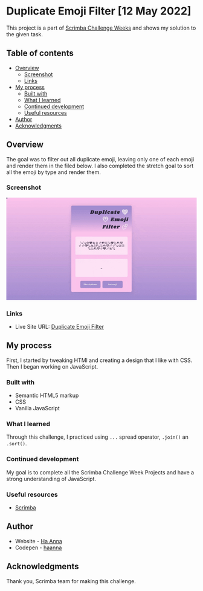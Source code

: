 # Duplicate Emoji Filter [12 May 2022]

This project is a part of [Scrimba Challenge Weeks](https://scrimba.com/learn/codeweeks) and shows my solution to the given task.

## Table of contents

- [Overview](#overview)
  - [Screenshot](#screenshot)
  - [Links](#links)
- [My process](#my-process)
  - [Built with](#built-with)
  - [What I learned](#what-i-learned)
  - [Continued development](#continued-development)
  - [Useful resources](#useful-resources)
- [Author](#author)
- [Acknowledgments](#acknowledgments)

## Overview

The goal was to filter out all duplicate emoji, leaving only one of each emoji and render them in the filed below. I also completed the stretch goal to sort all the emoji by type and render them.

### Screenshot

![alt text](./gif_emojifilter.gif)

### Links

- Live Site URL: [Duplicate Emoji Filter](https://its-haanna.github.io/Scrimba_Projects/Duplicate_emoji_filter/)

## My process

First, I started by tweaking HTMl and creating a design that I like with CSS. Then I began working on JavaScript.

### Built with

- Semantic HTML5 markup
- CSS
- Vanilla JavaScript

### What I learned

Through this challenge, I practiced using `...` spread operator, `.join()` an `.sort()`.

### Continued development

My goal is to complete all the Scrimba Challenge Week Projects and have a strong understanding of JavaScript.

### Useful resources

- [Scrimba](https://www.scrimba.com)

## Author

- Website - [Ha Anna](https://haanna.com)
- Codepen - [haanna](https://codepen.io/haanna)

## Acknowledgments

Thank you, Scrimba team for making this challenge.
